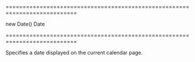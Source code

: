 <!--**
/*-------------------------------------------
    Auto-generated file. Do not modify.
-------------------------------------------

**-->
===========================================================================
<!--hidden--><!--/hidden-->
<!--default-->new Date()<!--/default-->
<!--type-->Date<!--/type-->
===========================================================================

<!--shortDescription-->
Specifies a date displayed on the current calendar page.
<!--/shortDescription-->

<!--fullDescription-->

<!--/fullDescription-->